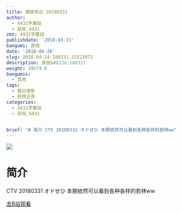 ```yaml
---
title: 黛丽务必 20180331
author:
  - 4431字幕组
  - 叔叔_4431
zmz: 4431字幕组
publishdate: '2018-03-31'
bangumi: 其他
date: '2018-04-26'
slug: 2018-04-24-180331-22523972
description: 其他&#8226;180331
weight: 19574.0
bangumis:
  - 其他
tags:
  - 春日俊彰
  - 若林正恭
categories:
  - 4431字幕组
  - 叔叔_4431


brief: "# 简介 CTV 20180331 オドぜひ 本期依然可以看到各种各样的若林ww"
---
```

![](https://i.imgur.com/xv8MHEc.png)
# 简介  
CTV
20180331 オドぜひ
本期依然可以看到各种各样的若林ww  

[去B站观看](https://www.bilibili.com/video/av22523972/)
 

